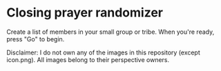 Closing prayer randomizer
=========================

Create a list of members in your small group or tribe. When you're ready, press "Go" to begin.

Disclaimer: I do not own any of the images in this repository (except icon.png). All images belong to their perspective owners.
